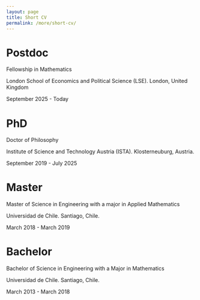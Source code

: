 ```yaml
---
layout: page
title: Short CV
permalink: /more/short-cv/
---
```


# Postdoc

Fellowship in Mathematics

London School of Economics and Political Science (LSE). London, United Kingdom

September 2025 - Today

# PhD

Doctor of Philosophy

Institute of Science and Technology Austria (ISTA). Klosterneuburg, Austria.

September 2019 - July 2025

# Master

Master of Science in Engineering with a major in Applied Mathematics

Universidad de Chile. Santiago, Chile.

March 2018 - March 2019

# Bachelor

Bachelor of Science in Engineering with a Major in Mathematics

Universidad de Chile. Santiago, Chile.

March 2013 - March 2018
